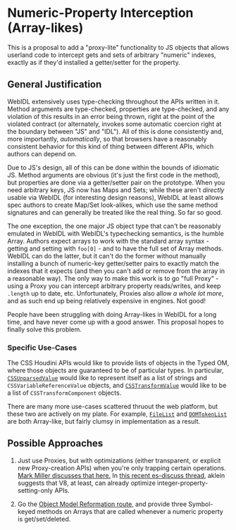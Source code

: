 # Numeric-Property Interception (Array-likes)

This is a proposal to add a "proxy-lite" functionality to JS objects that allows userland code to intercept gets and sets of arbitrary "numeric" indexes, exactly as if they'd installed a getter/setter for the property.

General Justification
---------------------

WebIDL extensively uses type-checking throughout the APIs written in it.  Method arguments are type-checked, properties are type-checked, and any violation of this results in an error being thrown, right at the point of the violated contract (or alternately, invokes some automatic coercion right at the boundary between "JS" and "IDL").  All of this is done consistently and, more importantly, *automatically*, so that browsers have a reasonably consistent behavior for this kind of thing between different APIs, which authors can depend on.

Due to JS's design, all of this can be done within the bounds of idiomatic JS. Method arguments are obvious (it's just the first code in the method), but properties are done via a getter/setter pair on the prototype.  When you need arbitrary keys, JS now has Maps and Sets; while these aren't *directly* usable via WebIDL (for interesting design reasons), WebIDL at least allows spec authors to create Map/Set look-alikes, which use the same method signatures and can generally be treated like the real thing.  So far so good.

The one exception, the one major JS object type that can't be reasonably emulated in WebIDL with WebIDL's typechecking semantics, is the humble Array.  Authors expect arrays to work with the standard array syntax - getting and setting with `foo[0]` - and to have the full set of Array methods.  WebIDL can do the latter, but it can't do the former without manually installing a bunch of numeric-key getter/setter pairs to exactly match the indexes that it expects (and then you can't add or remove from the array in a reasonable way).  The only way to make this work is to go "full Proxy" - using a Proxy you can intercept arbitrary property reads/writes, and keep `.length` up to date, etc.  Unfortunately, Proxies also allow *a whole lot more*, and as such end up being relatively expensive in engines.  Not good!

People have been struggling with doing Array-likes in WebIDL for a long time, and have never come up with a good answer. This proposal hopes to finally solve this problem.

### Specific Use-Cases ###

The CSS Houdini APIs would like to provide lists of objects in the Typed OM, where those objects are guaranteed to be of particular types.  In particular, [`CSSUnparsedValue`](https://drafts.css-houdini.org/css-typed-om/#unparsedvalue-objects) would like to represent itself as a list of strings and `CSSVariableReferenceValue` objects, and [`CSSTransformValue`](https://drafts.css-houdini.org/css-typed-om/#csstransformvalue) would like to be a list of `CSSTransformComponent` objects.

There are many more use-cases scattered thruout the web platform, but these two are actively on my plate.  For example, [`FileList`](http://dev.w3.org/2006/webapi/FileUpload/publish/FileAPI.html#FileList-if) and [`DOMTokenList`](https://dom.spec.whatwg.org/#interface-domtokenlist) are both Array-like, but fairly clumsy in implementation as a result.

Possible Approaches
-------------------

1. Just use Proxies, but with optimizations (either transparent, or explicit new Proxy-creation APIs) when you're only trapping certain operations. [Mark Miller discusses that here.](https://github.com/tvcutsem/es-lab/issues/21) In [this recent es-discuss thread](https://esdiscuss.org/topic/intercepting-sets-on-array-like-objects), aklein suggests that V8, at least, can already optimize integer-property-setting-only APIs.

2. Go the [Object Model Reformation route](https://web.archive.org/web/20160425220917/http://wiki.ecmascript.org/doku.php?id=strawman:object_model_reformation), and provide three Symbol-keyed methods on Arrays that are called whenever a numeric property is get/set/deleted.
